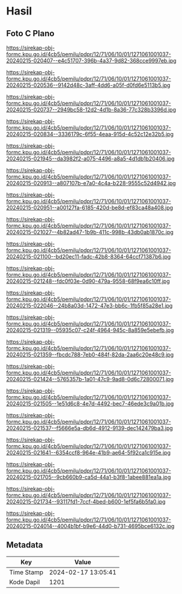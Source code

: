 # Hasil

## Foto C Plano

https://sirekap-obj-formc.kpu.go.id/4cb5/pemilu/pdpr/12/71/06/10/01/1271061001037-20240215-020407--e4c51707-396b-4a37-9d82-368cce9997eb.jpg

https://sirekap-obj-formc.kpu.go.id/4cb5/pemilu/pdpr/12/71/06/10/01/1271061001037-20240215-020536--9142d48c-3aff-4dd6-a05f-d0fd6e5113b5.jpg

https://sirekap-obj-formc.kpu.go.id/4cb5/pemilu/pdpr/12/71/06/10/01/1271061001037-20240215-020737--2949bc58-12d2-4d1b-8a36-77c328b3396d.jpg

https://sirekap-obj-formc.kpu.go.id/4cb5/pemilu/pdpr/12/71/06/10/01/1271061001037-20240215-020834--3336179c-6f55-4eaa-915d-4c52c12e32b5.jpg

https://sirekap-obj-formc.kpu.go.id/4cb5/pemilu/pdpr/12/71/06/10/01/1271061001037-20240215-021945--da3982f2-a075-4496-a8a5-4d1db1b20406.jpg

https://sirekap-obj-formc.kpu.go.id/4cb5/pemilu/pdpr/12/71/06/10/01/1271061001037-20240215-020913--a807107b-e7a0-4c4a-b228-9555c52d4942.jpg

https://sirekap-obj-formc.kpu.go.id/4cb5/pemilu/pdpr/12/71/06/10/01/1271061001037-20240215-020951--a00127fa-6185-420d-be8d-ef83ca48a408.jpg

https://sirekap-obj-formc.kpu.go.id/4cb5/pemilu/pdpr/12/71/06/10/01/1271061001037-20240215-021027--4b82ad47-1b9b-411c-998b-43db0ab1870c.jpg

https://sirekap-obj-formc.kpu.go.id/4cb5/pemilu/pdpr/12/71/06/10/01/1271061001037-20240215-021100--bd20ec11-fadc-42b8-8364-64ccf71387b6.jpg

https://sirekap-obj-formc.kpu.go.id/4cb5/pemilu/pdpr/12/71/06/10/01/1271061001037-20240215-021248--fdc0f03e-0d90-479a-9558-68f9ea6c10ff.jpg

https://sirekap-obj-formc.kpu.go.id/4cb5/pemilu/pdpr/12/71/06/10/01/1271061001037-20240215-022046--24b8a03d-1472-47e3-bb6c-1fb5f85a28e1.jpg

https://sirekap-obj-formc.kpu.go.id/4cb5/pemilu/pdpr/12/71/06/10/01/1271061001037-20240215-021319--05935c07-c24f-4964-945c-8a859e5ebefb.jpg

https://sirekap-obj-formc.kpu.go.id/4cb5/pemilu/pdpr/12/71/06/10/01/1271061001037-20240215-021359--fbcdc788-7eb0-484f-82da-2aa6c20e48c9.jpg

https://sirekap-obj-formc.kpu.go.id/4cb5/pemilu/pdpr/12/71/06/10/01/1271061001037-20240215-021424--5765357b-1a01-47c9-9ad8-0d6c72800071.jpg

https://sirekap-obj-formc.kpu.go.id/4cb5/pemilu/pdpr/12/71/06/10/01/1271061001037-20240215-021505--1e51d6c8-4e7d-4492-bec7-46ede3c9a01b.jpg

https://sirekap-obj-formc.kpu.go.id/4cb5/pemilu/pdpr/12/71/06/10/01/1271061001037-20240215-021537--f5666e5a-db6d-4912-9139-dec142479ba3.jpg

https://sirekap-obj-formc.kpu.go.id/4cb5/pemilu/pdpr/12/71/06/10/01/1271061001037-20240215-021641--6354ccf8-964e-41b9-ae64-5f92ca1c915e.jpg

https://sirekap-obj-formc.kpu.go.id/4cb5/pemilu/pdpr/12/71/06/10/01/1271061001037-20240215-021705--9cb660b9-ca5d-44a1-b3f8-1abee881ea1a.jpg

https://sirekap-obj-formc.kpu.go.id/4cb5/pemilu/pdpr/12/71/06/10/01/1271061001037-20240215-021734--93117fd1-7ccf-4bed-b600-1ef5fa6b5fa0.jpg

https://sirekap-obj-formc.kpu.go.id/4cb5/pemilu/pdpr/12/71/06/10/01/1271061001037-20240215-024014--4004b1bf-b9e6-44d0-b731-4695bce6132c.jpg


## Metadata

| Key        | Value               |
| ---------- | ------------------- |
| Time Stamp | 2024-02-17 13:05:41 |
| Kode Dapil | 1201                |



